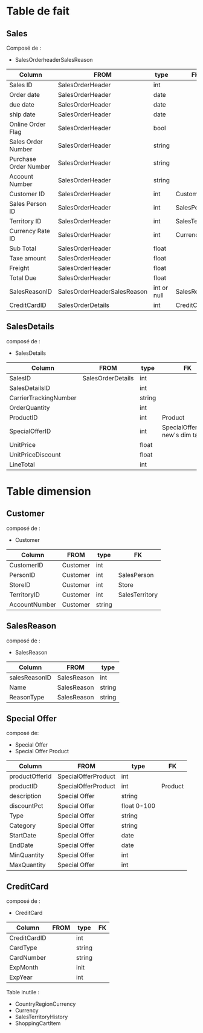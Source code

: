 
# Table de fait  

## Sales
 
Composé de : 
- SalesOrderheaderSalesReason

| Column | FROM | type | FK |
| ---- | ---- | ---- | ---- |
| Sales ID | SalesOrderHeader | int |  |
| Order date | SalesOrderHeader | date |  |
| due date | SalesOrderHeader | date |  |
| ship date | SalesOrderHeader | date |  |
| Online Order Flag | SalesOrderHeader | bool |  |
| Sales Order Number | SalesOrderHeader | string |  |
| Purchase Order Number | SalesOrderHeader | string |  |
| Account Number | SalesOrderHeader | string |  |
| Customer ID | SalesOrderHeader | int | Customer |
| Sales Person ID | SalesOrderHeader | int | SalesPerson |
| Territory ID | SalesOrderHeader | int | SalesTerritory |
| Currency Rate ID | SalesOrderHeader | int | CurrencyRate |
| Sub Total | SalesOrderHeader | float |  |
| Taxe amount | SalesOrderHeader | float |  |
| Freight | SalesOrderHeader | float |  |
| Total Due | SalesOrderHeader | float |  |
| SalesReasonID | SalesOrderHeaderSalesReason | int or null | SalesReason |
| CreditCardID | SalesOrderDetails | int | CreditCard |

## SalesDetails

composé de : 
- SalesDetails

| Column | FROM | type | FK |
| ---- | ---- | ---- | ---- |
| SalesID | SalesOrderDetails | int |  |
| SalesDetailsID |  | int |  |
| CarrierTrackingNumber |  | string |  |
| OrderQuantity |  | int |  |
| ProductID |  | int | Product |
| SpecialOfferID |  | int | SpecialOffer(from new's dim table) |
| UnitPrice |  | float |  |
| UnitPriceDiscount |  | float |  |
| LineTotal |  | int |  |

# Table dimension 

## Customer

composé de : 
- Customer

| Column | FROM | type | FK |
| ---- | ---- | ---- | ---- |
| CustomerID | Customer | int |  |
| PersonID | Customer | int | SalesPerson |
| StoreID | Customer | int | Store |
| TerritoryID | Customer | int | SalesTerritory |
| AccountNumber | Customer | string |  |

## SalesReason

composé de : 
- SalesReason

| Column | FROM | type |
| ---- | ---- | ---- |
| salesReasonID | SalesReason | int |
| Name | SalesReason | string |
| ReasonType | SalesReason | string |


## Special Offer

composé de:
- Special Offer
- Special Offer Product

| Column | FROM | type | FK |
| ---- | ---- | ---- | ---- |
| productOfferId | SpecialOfferProduct | int |  |
| productID | SpecialOfferProduct | int | Product |
| description | Special Offer | string |  |
| discountPct | Special Offer | float 0-100 |  |
| Type | Special Offer | string |  |
| Category | Special Offer | string |  |
| StartDate | Special Offer | date |  |
| EndDate | Special Offer | date |  |
| MinQuantity | Special Offer | int |  |
| MaxQuantity | Special Offer | int |  |

## CreditCard

composé de : 
- CreditCard

| Column | FROM | type | FK |
| ---- | ---- | ---- | ---- |
| CreditCardID |  | int |  |
| CardType |  | string |  |
| CardNumber |  | string |  |
| ExpMonth |  | init |  |
| ExpYear |  | int |  |



Table inutile : 

- CountryRegionCurrency 
- Currency
- SalesTerritoryHistory
- ShoppingCartItem
